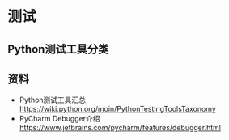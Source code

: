 # 测试

## Python测试工具分类

## 资料
* Python测试工具汇总 https://wiki.python.org/moin/PythonTestingToolsTaxonomy
* PyCharm Debugger介绍 https://www.jetbrains.com/pycharm/features/debugger.html
